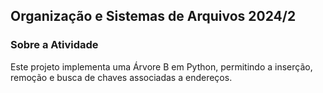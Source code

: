 <h2>Organização e Sistemas de Arquivos 2024/2</h2>

<h3>Sobre a Atividade</h3>

Este projeto implementa uma Árvore B em Python, permitindo a inserção, remoção e busca de chaves associadas a endereços. 
